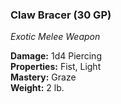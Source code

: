 ### Claw Bracer (30 GP)
*Exotic Melee Weapon*  

**Damage:** 1d4 Piercing  
**Properties:** Fist, Light  
**Mastery:** Graze  
**Weight:** 2 lb.